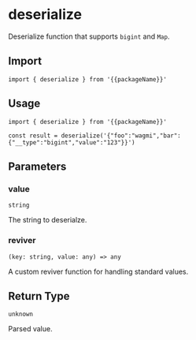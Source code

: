 <!--
<script setup>
const packageName = 'wagmi'
</script>
-->

# deserialize

Deserialize function that supports `bigint` and `Map`.

## Import

```ts-vue
import { deserialize } from '{{packageName}}'
```

## Usage

```ts-vue
import { deserialize } from '{{packageName}}'

const result = deserialize('{"foo":"wagmi","bar":{"__type":"bigint","value":"123"}}')
```

## Parameters

### value

`string`

The string to deserialze.


### reviver

`(key: string, value: any) => any`

A custom reviver function for handling standard values.

## Return Type

`unknown`

Parsed value.